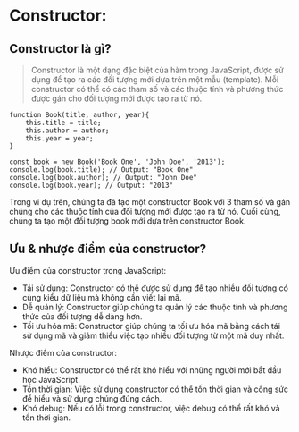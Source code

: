# Constructor:

## Constructor là gì?
> Constructor là một dạng đặc biệt của hàm trong JavaScript, được sử dụng để tạo ra các đối tượng mới dựa trên một mẫu (template). Mỗi constructor có thể có các tham số và các thuộc tính và phương thức được gán cho đối tượng mới được tạo ra từ nó.

```
function Book(title, author, year){
    this.title = title;
    this.author = author;
    this.year = year;
}

const book = new Book('Book One', 'John Doe', '2013');
console.log(book.title); // Output: "Book One"
console.log(book.author); // Output: "John Doe"
console.log(book.year); // Output: "2013"
```

Trong ví dụ trên, chúng ta đã tạo một constructor Book với 3 tham số và gán chúng cho các thuộc tính của đối tượng mới được tạo ra từ nó. Cuối cùng, chúng ta tạo một đối tượng book mới dựa trên constructor Book.

## Ưu & nhược điểm của constructor?
Ưu điểm của constructor trong JavaScript:
- Tái sử dụng: Constructor có thể được sử dụng để tạo nhiều đối tượng có cùng kiểu dữ liệu mà không cần viết lại mã.
- Dễ quản lý: Constructor giúp chúng ta quản lý các thuộc tính và phương thức của đối tượng dễ dàng hơn.
- Tối ưu hóa mã: Constructor giúp chúng ta tối ưu hóa mã bằng cách tái sử dụng mã và giảm thiểu việc tạo nhiều đối tượng từ một mã duy nhất.

Nhược điểm của constructor:
- Khó hiểu: Constructor có thể rất khó hiểu với những người mới bắt đầu học JavaScript.
- Tốn thời gian: Việc sử dụng constructor có thể tốn thời gian và công sức để hiểu và sử dụng chúng đúng cách.
- Khó debug: Nếu có lỗi trong constructor, việc debug có thể rất khó và tốn thời gian.